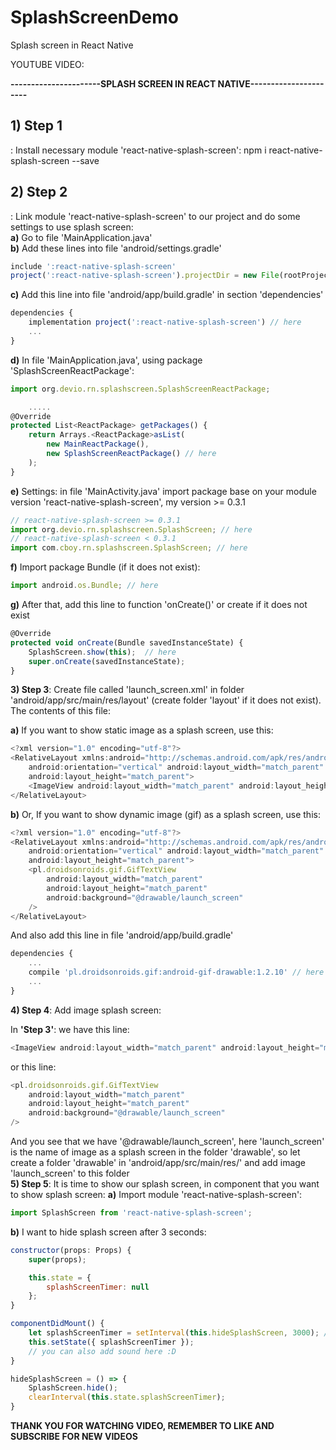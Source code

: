 # SplashScreenDemo
Splash screen in React Native

YOUTUBE VIDEO: 

<b>----------------------SPLASH SCREEN IN REACT NATIVE----------------------</b><br>
<h2>1) Step 1</h2>: Install necessary module 'react-native-splash-screen':
npm i react-native-splash-screen --save
<h2>2) Step 2</h2>: Link module 'react-native-splash-screen' to our project and do some settings to use splash screen:<br>
<b>a)</b> Go to file 'MainApplication.java'<br>
<b>b)</b> Add these lines into file 'android/settings.gradle'

```javascript
include ':react-native-splash-screen'
project(':react-native-splash-screen').projectDir = new File(rootProject.projectDir, '../node_modules/react-native-splash-screen/android')
```

<b>c)</b> Add this line into file 'android/app/build.gradle' in section 'dependencies'

```javascript
dependencies {
    implementation project(':react-native-splash-screen') // here
    ...
}
```
<b>d)</b> In file 'MainApplication.java', using package 'SplashScreenReactPackage':
```javascript
import org.devio.rn.splashscreen.SplashScreenReactPackage;

	.....
@Override
protected List<ReactPackage> getPackages() {
    return Arrays.<ReactPackage>asList(
        new MainReactPackage(),
        new SplashScreenReactPackage() // here
    );
}
```
<b>e)</b> Settings: in file 'MainActivity.java' import package base on your module version 'react-native-splash-screen', my version >= 0.3.1
```javascript
// react-native-splash-screen >= 0.3.1
import org.devio.rn.splashscreen.SplashScreen; // here
// react-native-splash-screen < 0.3.1
import com.cboy.rn.splashscreen.SplashScreen; // here
```
<b>f)</b> Import package Bundle (if it does not exist):
```javascript
import android.os.Bundle; // here
```
<b>g)</b> After that, add this line to function 'onCreate()' or create if it does not exist
```javascript
@Override
protected void onCreate(Bundle savedInstanceState) {
    SplashScreen.show(this);  // here
    super.onCreate(savedInstanceState);
}
```
<b>3) Step 3</b>: Create file called 'launch_screen.xml' in folder 'android/app/src/main/res/layout'
(create folder 'layout' if it does not exist). The contents of this file:

<b>a)</b> If you want to show static image as a splash screen, use this:
```javascript
<?xml version="1.0" encoding="utf-8"?>
<RelativeLayout xmlns:android="http://schemas.android.com/apk/res/android"
    android:orientation="vertical" android:layout_width="match_parent"
    android:layout_height="match_parent">
    <ImageView android:layout_width="match_parent" android:layout_height="match_parent" android:src="@drawable/launch_screen" android:scaleType="centerCrop" />
</RelativeLayout>
```
<b>b)</b> Or, If you want to show dynamic image (gif) as a splash screen, use this:
```javascript
<?xml version="1.0" encoding="utf-8"?>
<RelativeLayout xmlns:android="http://schemas.android.com/apk/res/android"
    android:orientation="vertical" android:layout_width="match_parent"
    android:layout_height="match_parent">
    <pl.droidsonroids.gif.GifTextView
        android:layout_width="match_parent"
        android:layout_height="match_parent"
        android:background="@drawable/launch_screen"
    />
</RelativeLayout>
```
And also add this line in file 'android/app/build.gradle'
```javascript
dependencies {
	...
    compile 'pl.droidsonroids.gif:android-gif-drawable:1.2.10' // here
    ...
}
```
<b>4) Step 4</b>: Add image splash screen:

In <b>'Step 3'</b>: we have this line:
```javascript
<ImageView android:layout_width="match_parent" android:layout_height="match_parent" android:src="@drawable/launch_screen" android:scaleType="centerCrop" />
```
or this line:
```javascript
<pl.droidsonroids.gif.GifTextView
    android:layout_width="match_parent"
    android:layout_height="match_parent"
    android:background="@drawable/launch_screen"
/>
```
And you see that we have '@drawable/launch_screen', here 'launch_screen' is the name of image
as a splash screen in the folder 'drawable', so let create a folder 'drawable' in
'android/app/src/main/res/' and add image 'launch_screen' to this folder<br>
<b>5) Step 5</b>: It is time to show our splash screen, in component that you want to show splash screen:
<b>a)</b> Import module 'react-native-splash-screen':

```javascript
import SplashScreen from 'react-native-splash-screen';
```

<b>b)</b> I want to hide splash screen after 3 seconds:
```javascript
constructor(props: Props) {
    super(props);

    this.state = {
        splashScreenTimer: null
    };
}

componentDidMount() {
    let splashScreenTimer = setInterval(this.hideSplashScreen, 3000); // hide splash screen after 3s
    this.setState({ splashScreenTimer });
    // you can also add sound here :D
}

hideSplashScreen = () => {
    SplashScreen.hide();
    clearInterval(this.state.splashScreenTimer);
}
```
<b>THANK YOU FOR WATCHING VIDEO, REMEMBER TO LIKE AND SUBSCRIBE FOR NEW VIDEOS</b>
